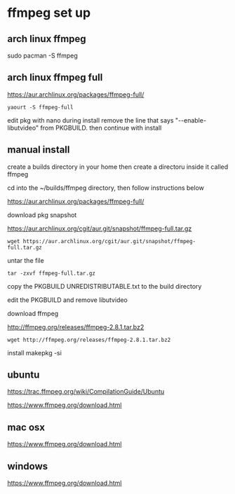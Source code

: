 # ffmpeg set up


## arch linux ffmpeg

sudo pacman -S ffmpeg


## arch linux ffmpeg full

https://aur.archlinux.org/packages/ffmpeg-full/

	yaourt -S ffmpeg-full

edit pkg with nano during install 
remove the line that says  "--enable-libutvideo" from PKGBUILD.
then continue with install

## manual install

create a builds directory in your home
then create a directoru inside it called ffmpeg

cd into the ~/builds/ffmpeg directory, then follow instructions below

https://aur.archlinux.org/packages/ffmpeg-full/

download pkg snapshot

https://aur.archlinux.org/cgit/aur.git/snapshot/ffmpeg-full.tar.gz

	wget https://aur.archlinux.org/cgit/aur.git/snapshot/ffmpeg-full.tar.gz

untar the file
	
	tar -zxvf ffmpeg-full.tar.gz

copy the PKGBUILD UNREDISTRIBUTABLE.txt to the build directory

edit the PKGBUILD and remove libutvideo

download ffmpeg

http://ffmpeg.org/releases/ffmpeg-2.8.1.tar.bz2

	wget http://ffmpeg.org/releases/ffmpeg-2.8.1.tar.bz2

install
	makepkg -si

## ubuntu 

https://trac.ffmpeg.org/wiki/CompilationGuide/Ubuntu

https://www.ffmpeg.org/download.html

## mac osx

https://www.ffmpeg.org/download.html

## windows

https://www.ffmpeg.org/download.html
